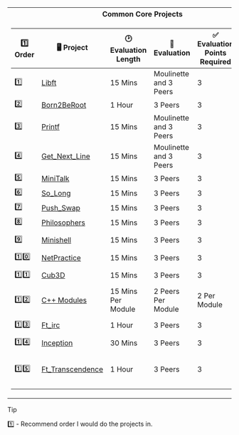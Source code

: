 <table>
<tr>
<th>Common Core Projects</th>
</tr>
<tr>

<td>

| :one: Order | 🖥️ Project | :clock2: Evaluation Length | :busts_in_silhouette: Evaluation | :white_check_mark: Evaluation Points Required | 🧑‍🤝‍🧑 Group Project | 
|--|--|--|--|--|--|
| :one: | [Libft](https://github.com/pasqualerossi/Libft) | 15 Mins | Moulinette and 3 Peers | 3 | No |
| :two: | [Born2BeRoot](https://github.com/pasqualerossi/Born2BeRoot-Guide) | 1 Hour | 3 Peers | 3 | No |
| :three: | [Printf](https://github.com/pasqualerossi/Printf) | 15 Mins | Moulinette and 3 Peers | 3 | No |
| :four: | [Get_Next_Line](https://github.com/pasqualerossi/Get_Next_Line) | 15 Mins | Moulinette and 3 Peers | 3 | No |
| :five: | [MiniTalk](https://github.com/pasqualerossi/MiniTalk) | 15 Mins | 3 Peers | 3 | No |
| :six: | [So_Long](https://github.com/pasqualerossi/So_Long) | 15 Mins | 3 Peers | 3 | No |
| :seven: | [Push_Swap](https://github.com/pasqualerossi/Push_Swap) | 15 Mins | 3 Peers | 3 | No |
| :eight: | [Philosophers](https://github.com/pasqualerossi/Philosophers) | 15 Mins | 3 Peers | 3 | No |
| :nine: | [Minishell](https://github.com/pasqualerossi/Minishell) | 15 Mins | 3 Peers | 3 | Yes - 2 People |
| :one::zero: | [NetPractice](https://github.com/pasqualerossi/NetPractice) | 15 Mins | 3 Peers | 3 | No |
| :one::one: | [Cub3D](https://github.com/pasqualerossi/Cub3D) | 15 Mins | 3 Peers | 3 | Yes - 2 People |
| :one::two: | [C++ Modules](https://github.com/pasqualerossi/C-Plus-Plus) | 15 Mins Per Module | 2 Peers Per Module | 2 Per Module | No |
| :one::three: | [Ft_irc](https://github.com/pasqualerossi/IRC) | 1 Hour | 3 Peers | 3 | Yes - 2 People |
| :one::four: | [Inception](https://github.com/pasqualerossi/Inception) | 30 Mins | 3 Peers | 3 | No |
| :one::five: | [Ft_Transcendence](https://github.com/pasqualerossi/42_Transcendence) | 1 Hour | 3 Peers | 3 | Yes - Between 3-5 People |

</td>
</tr> </table>

> [!TIP]
> :one: - Recommend order I would do the projects in.
